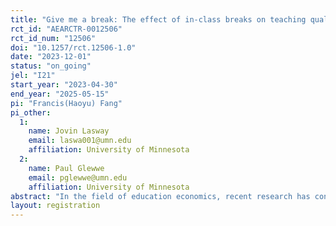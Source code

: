 ```yaml
---
title: "Give me a break: The effect of in-class breaks on teaching quality"
rct_id: "AEARCTR-0012506"
rct_id_num: "12506"
doi: "10.1257/rct.12506-1.0"
date: "2023-12-01"
status: "on_going"
jel: "I21"
start_year: "2023-04-30"
end_year: "2025-05-15"
pi: "Francis(Haoyu) Fang"
pi_other:
  1:
    name: Jovin Lasway
    email: laswa001@umn.edu
    affiliation: University of Minnesota
  2:
    name: Paul Glewwe
    email: pglewwe@umn.edu
    affiliation: University of Minnesota
abstract: "In the field of education economics, recent research has concentrated on school quality and teacher effectiveness, this study pivots attention to the utilization of class time, aiming to empirically assess how in-class breaks may impact student cognitive engagement and, consequently, their attendance, satisfaction, and performance in a higher education context. Employing a randomized controlled trial, we will enroll approximately 400 to 500 students from the Principles of Microeconomics courses at the University of Minnesota, Twin Cities. Participants will be randomly assigned to receive a structured in-class break of 5-8 minutes. The primary outcomes will be evaluated through final exam scores, attendance records, and student questionnaires developed to measure course satisfaction levels. This research aims to contribute to the current literature by exploring a relatively uncharted area of classroom management, potentially highlighting an additional tool for educators to foster a more conducive learning environment."
layout: registration
---
```



